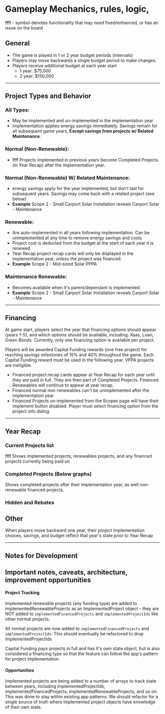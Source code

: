 # Gameplay Mechanics, rules, logic, 

**!!!!** - symbol denotes functionality that may need fixed/enhanced, or has an issue on the board

## General

- The game is played in 1 or 2 year budget periods (intervals)
- Players may move backwards a single budget period to make changes.
- Players receive additional budget at each year start
	- 1 year: $75,000
	- 2 year: $150,000


----

## Project Types and Behavior
### All Types:
- May be implemented and un-implemented in the implementation year
- Implementation applies energy savings immediately. Savings remain for all subsequent game years, **Except savings from projects w/ Related Maintenance**. 

### Normal (Non-Renewable):
- **!!!!** Projects implemented in previous years become Completed Projects (in Year Recap) after the implementation year.

### Normal (Non-Renewable) W/ Related Maintenance:
- energy savings apply for the year implemented, but don't last for subsequent years. Savings may come back with a related project (see below)
- **Example** Scope 2 - Small Carport Solar Installation reveals Carport Solar - Maintenance

### Renewable:
- Are auto-implemented in all years following implementation. Can be unimplemented at any time to remove energy savings and costs 
- Project cost is deducted from the budget at the start of each year it is renewed
- Year Recap project recap cards will only be displayed in the implementation year, unless the project was financed.
- **Example** Scope 2 - Mid-sized Solar PPPA


### Maintenance Renewable:
- Becomes available when it's parent/dependant is implemented. 
- **Example** Scope 2 - Small Carport Solar Installation reveals Carport Solar - Maintenance

---
## Financing 
At game start, players select the year that financing options should appear (years 1-5), and which options should be available, including: Xaas, Loan, Green Bonds. Currently, only one financing option is available per project.

Players will be awarded Capital Funding rewards (one free project) for reaching savings milestones of 15% and 40% throughout the game. Each Capital Funding reward must be used in the following year. VPPA projects are ineligible. 

- Financed project recap cards appear at Year Recap for each year until they are paid in full. They are then part of Completed Projects. Financed Renewables will continue to appear at year recap.
- Financed normal non-renewables can't be unimplemented after the implementation year
- Financed Projects un-implemented from the Scopes page will have their implement button disabled. Player must select financing option from the project info dialog.

---
## Year Recap

### Current Projects list
**!!!!** Shows implemented projects, renewables projects, and any financed projects currently being paid on

### Completed Projects (Below graphs)
Shows completed projects after their implementation year, as well non-renewable financed projects.

### Hidden and Rebates


## Other
When players move backward one year, their project implementation choices, savings, and budget reflect that year's state prior to Year Recap



---

## Notes for Development

## Important notes, caveats, architecture, improvement opportunities

#### Project Tracking

Implemented renewable projects (any funding type) are added to implementedRenewableProjects as an ImplementedProject object - they are NOT added to `implementedFinancedProjects` and `implementedProjectIds` like other normal projects. 

All normal projects are now added to `implementedFinancedProjects` and `implementedProjectIds`. This should eventually be refactored to drop implementedProjectIds


Capital Funding pays projects in full and has it's own state object, but is also considered a financing type so that the feature can follow the app's pattern for project implementation. 

#### Opportunities

Implemented projects are being added to a number of arrays to track state between years, including implementedProjectIds, implementedFinancedProjects, implementedRenewableProjects, and so on. This was done to stay within existing app patterns. We should refactor for a single source of truth where implemented project objects have knowledge of their own state.






